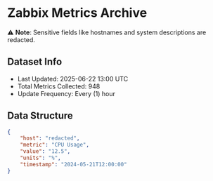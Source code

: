 # Zabbix Metrics Archive

⚠️ **Note**: Sensitive fields like hostnames and system descriptions are redacted.

## Dataset Info
- Last Updated: 2025-06-22 13:00 UTC
- Total Metrics Collected: 948
- Update Frequency: Every (1) hour

## Data Structure
```json
{
    "host": "redacted",
    "metric": "CPU Usage",
    "value": "12.5",
    "units": "%",
    "timestamp": "2024-05-21T12:00:00"
}
```
